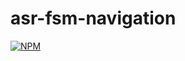 # asr-fsm-navigation
[![NPM](https://nodei.co/npm/asr-fsm-navigation.png)](https://nodei.co/npm/asr-fsm-navigation/)
